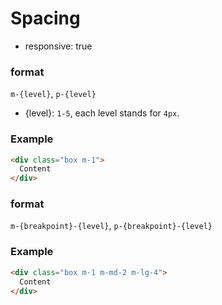 # Spacing

- responsive: true

### format
`m-{level}`, `p-{level}`

- {level}: `1-5`, each level stands for `4px`.

### Example
```html
<div class="box m-1">
  Content
</div>
```

### format
`m-{breakpoint}-{level}`, `p-{breakpoint}-{level}`

### Example
```html
<div class="box m-1 m-md-2 m-lg-4">
  Content
</div>
```